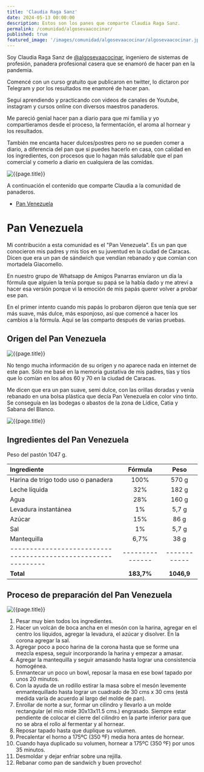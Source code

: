 ```yaml
---
title: 'Claudia Raga Sanz'
date: 2024-05-13 00:00:00
description: Estos son los panes que comparte Claudia Raga Sanz.
permalink: /comunidad/algosevaacocinar/
published: true
featured_image: '/images/comunidad/algosevaacocinar/algosevaacocinar.jpg'
---
```


Soy Claudia Raga Sanz de [@algosevaacocinar](https://www.instagram.com/algosevaacocinar), ingeniero de sistemas de profesión, panadera profesional casera que se enamoró de hacer pan en la pandemia. 

Comencé con un curso gratuito que publicaron en twitter, lo dictaron por Telegram y por los resultados me enamoré de hacer pan. 

Seguí aprendiendo y practicando con videos de canales de Youtube, instagram y cursos online con diversos maestros panaderos. 

Me pareció genial hacer pan a diario para que mi familia y yo compartieramos desde el proceso, la fermentación, el aroma al hornear y los resultados. 

También me encanta hacer dulces/postres pero no se pueden comer a diario, a diferencia del pan que si puedes hacerlo en casa, con calidad en los ingredientes, con procesos que lo hagan más saludable que el pan comercial y comerlo a diario en cualquiera de las comidas.

<img class="post_image post_image_right" src="/images/comunidad/algosevaacocinar/algosevaacocinar-pan-venezuela-07.jpg" alt="{{page.title}}">

A continuación el contenido que comparte Claudia a la comunidad de panaderos.

* [Pan Venezuela](#venezuela)

<div id="venezuela"></div>

# Pan Venezuela

Mi contribución a esta comunidad es el "Pan Venezuela". Es un pan que conocieron mis padres y mis tíos en su juventud en la ciudad de Caracas. Dicen que era un pan de sándwich que vendían rebanado y que comían con mortadela Giacomello. 

En nuestro grupo de Whatsapp de Amigos Panarras enviaron un día la fórmula que alguien la tenía porque su papá se la había dado y me atreví a hacer esa versión porque vi la emoción de mis papás querer volver a probar ese pan. 

En el primer intento cuando mis papás lo probaron dijeron que tenía que ser más suave, más dulce, más esponjoso, así que comencé a hacer los cambios a la fórmula. Aquí se las comparto después de varias pruebas.

## Origen del Pan Venezuela

<img class="post_image post_image_right" src="/images/comunidad/algosevaacocinar/algosevaacocinar-pan-venezuela-08.jpg" alt="{{page.title}}">

No tengo mucha información de su orígen y no aparece nada en internet de este pan. Sólo me basé en la memoria gustativa de mis padres, tías y tíos que lo comían en los años 60 y 70 en la ciudad de Caracas.

Me dicen que era un pan suave, semi dulce, con las orillas doradas y venía rebanado en una bolsa plástica que decía Pan Venezuela en color vino tinto. Se conseguía en las bodegas o abastos de la zona de Lídice, Catia y Sabana del Blanco.

<img class="post_image post_image_right" src="/images/comunidad/algosevaacocinar/algosevaacocinar-pan-venezuela-02.jpg" alt="{{page.title}}">

## Ingredientes del Pan Venezuela

Peso del pastón 1047 g.

| Ingrediente                                                  |    Fórmula    |    Peso    |
|:-------------------------------------------------------------|:-------------:|:----------:|
| Harina de trigo todo uso o panadera                          |     100%      |    570 g   |
| Leche líquida                                                |      32%      |    182 g   |
| Agua                                                         |      28%      |    160 g   |
| Levadura instantánea                                         |       1%      |    5,7 g   |
| Azúcar                                                       |      15%      |     86 g   |
| Sal                                                          |       1%      |    5,7 g   |
| Mantequilla                                                  |     6,7%      |     38 g   |
| -------------------------------------------------------------|---------------|------------|
| **Total**                                                    |  **183,7%**   | **1046,9** |

## Proceso de preparación del Pan Venezuela

<img class="post_image post_image_right" src="/images/comunidad/algosevaacocinar/algosevaacocinar-pan-venezuela-05.jpg" alt="{{page.title}}">

1. Pesar muy bien todos los ingredientes.
2. Hacer un volcán de boca ancha en el mesón con la harina, agregar en el centro los líquidos, agregar la levadura, el azúcar y disolver. En la corona agregar la sal. 
3. Agregar poco a poco harina de la corona hasta que se forme una mezcla espesa, seguir incorporando la harina y empezar a amasar.
4. Agregar la mantequilla y seguir amasando hasta lograr una consistencia homogénea.
5. Enmantecar un poco un bowl, reposar la masa en ese bowl tapado por unos 20 minutos.
6. Con la ayuda de un rodillo estirar la masa sobre el mesón levemente enmantequillado hasta lograr un cuadrado de 30 cms x 30 cms (está medida varía de acuerdo al largo del molde de pan).
7. Enrollar de norte a sur, formar un cilindro y llevarlo a un molde rectangular (el mío mide 30x13x11.5 cms.) engrasado. Siempre estar pendiente de colocar el cierre del cilindro en la parte inferior para que no se abra el rollo al fermentar y al hornear.
8. Reposar tapado hasta que duplique su volumen.
9. Precalentar el horno a 175ºC (350 ºF)  media hora antes de hornear.
10. Cuando haya duplicado su volumen, hornear a 175ºC (350 ºF) por unos 35 minutos.
11. Desmoldar y dejar enfriar sobre una rejilla. 
12. Rebanar como pan de sandwich y buen provecho!